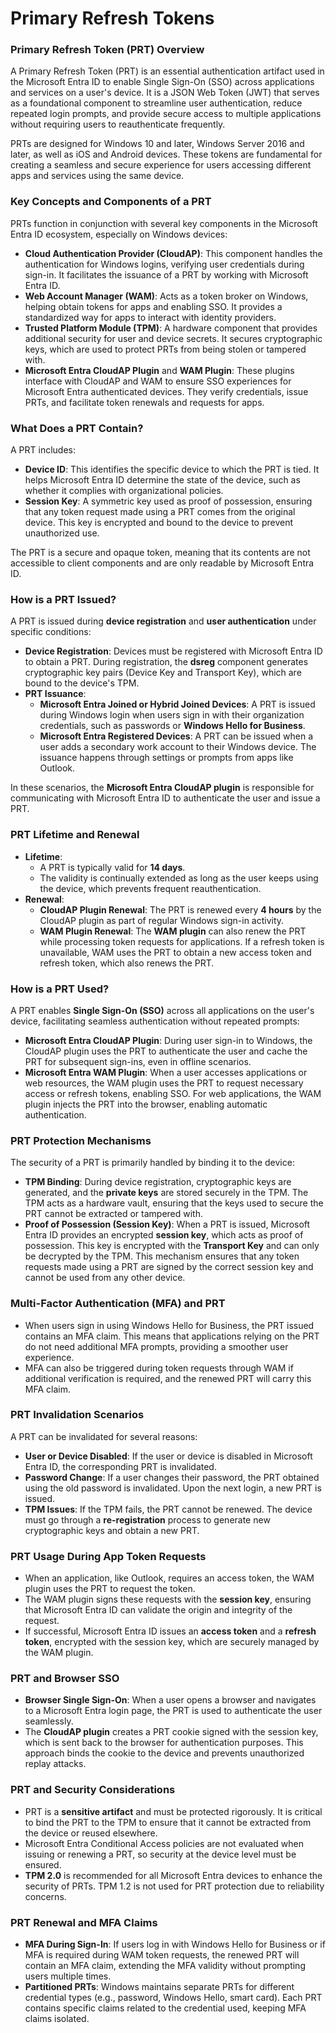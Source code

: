 # Primary Refresh Tokens

### **Primary Refresh Token (PRT) Overview**

A Primary Refresh Token (PRT) is an essential authentication artifact used in the Microsoft Entra ID to enable Single Sign-On (SSO) across applications and services on a user's device. It is a JSON Web Token (JWT) that serves as a foundational component to streamline user authentication, reduce repeated login prompts, and provide secure access to multiple applications without requiring users to reauthenticate frequently.

PRTs are designed for Windows 10 and later, Windows Server 2016 and later, as well as iOS and Android devices. These tokens are fundamental for creating a seamless and secure experience for users accessing different apps and services using the same device.

### **Key Concepts and Components of a PRT**

PRTs function in conjunction with several key components in the Microsoft Entra ID ecosystem, especially on Windows devices:

* **Cloud Authentication Provider (CloudAP)**: This component handles the authentication for Windows logins, verifying user credentials during sign-in. It facilitates the issuance of a PRT by working with Microsoft Entra ID.
* **Web Account Manager (WAM)**: Acts as a token broker on Windows, helping obtain tokens for apps and enabling SSO. It provides a standardized way for apps to interact with identity providers.
* **Trusted Platform Module (TPM)**: A hardware component that provides additional security for user and device secrets. It secures cryptographic keys, which are used to protect PRTs from being stolen or tampered with.
* **Microsoft Entra CloudAP Plugin** and **WAM Plugin**: These plugins interface with CloudAP and WAM to ensure SSO experiences for Microsoft Entra authenticated devices. They verify credentials, issue PRTs, and facilitate token renewals and requests for apps.

### **What Does a PRT Contain?**

A PRT includes:

* **Device ID**: This identifies the specific device to which the PRT is tied. It helps Microsoft Entra ID determine the state of the device, such as whether it complies with organizational policies.
* **Session Key**: A symmetric key used as proof of possession, ensuring that any token request made using a PRT comes from the original device. This key is encrypted and bound to the device to prevent unauthorized use.

The PRT is a secure and opaque token, meaning that its contents are not accessible to client components and are only readable by Microsoft Entra ID.

### **How is a PRT Issued?**

A PRT is issued during **device registration** and **user authentication** under specific conditions:

* **Device Registration**: Devices must be registered with Microsoft Entra ID to obtain a PRT. During registration, the **dsreg** component generates cryptographic key pairs (Device Key and Transport Key), which are bound to the device's TPM.
* **PRT Issuance**:
  * **Microsoft Entra Joined or Hybrid Joined Devices**: A PRT is issued during Windows login when users sign in with their organization credentials, such as passwords or **Windows Hello for Business**.
  * **Microsoft Entra Registered Devices**: A PRT can be issued when a user adds a secondary work account to their Windows device. The issuance happens through settings or prompts from apps like Outlook.

In these scenarios, the **Microsoft Entra CloudAP plugin** is responsible for communicating with Microsoft Entra ID to authenticate the user and issue a PRT.

### **PRT Lifetime and Renewal**

* **Lifetime**:
  * A PRT is typically valid for **14 days**.
  * The validity is continually extended as long as the user keeps using the device, which prevents frequent reauthentication.
* **Renewal**:
  * **CloudAP Plugin Renewal**: The PRT is renewed every **4 hours** by the CloudAP plugin as part of regular Windows sign-in activity.
  * **WAM Plugin Renewal**: The **WAM plugin** can also renew the PRT while processing token requests for applications. If a refresh token is unavailable, WAM uses the PRT to obtain a new access token and refresh token, which also renews the PRT.

### **How is a PRT Used?**

A PRT enables **Single Sign-On (SSO)** across all applications on the user's device, facilitating seamless authentication without repeated prompts:

* **Microsoft Entra CloudAP Plugin**: During user sign-in to Windows, the CloudAP plugin uses the PRT to authenticate the user and cache the PRT for subsequent sign-ins, even in offline scenarios.
* **Microsoft Entra WAM Plugin**: When a user accesses applications or web resources, the WAM plugin uses the PRT to request necessary access or refresh tokens, enabling SSO. For web applications, the WAM plugin injects the PRT into the browser, enabling automatic authentication.

### **PRT Protection Mechanisms**

The security of a PRT is primarily handled by binding it to the device:

* **TPM Binding**: During device registration, cryptographic keys are generated, and the **private keys** are stored securely in the TPM. The TPM acts as a hardware vault, ensuring that the keys used to secure the PRT cannot be extracted or tampered with.
* **Proof of Possession (Session Key)**: When a PRT is issued, Microsoft Entra ID provides an encrypted **session key**, which acts as proof of possession. This key is encrypted with the **Transport Key** and can only be decrypted by the TPM. This mechanism ensures that any token requests made using a PRT are signed by the correct session key and cannot be used from any other device.

### **Multi-Factor Authentication (MFA) and PRT**

* When users sign in using Windows Hello for Business, the PRT issued contains an MFA claim. This means that applications relying on the PRT do not need additional MFA prompts, providing a smoother user experience.
* MFA can also be triggered during token requests through WAM if additional verification is required, and the renewed PRT will carry this MFA claim.

### **PRT Invalidation Scenarios**

A PRT can be invalidated for several reasons:

* **User or Device Disabled**: If the user or device is disabled in Microsoft Entra ID, the corresponding PRT is invalidated.
* **Password Change**: If a user changes their password, the PRT obtained using the old password is invalidated. Upon the next login, a new PRT is issued.
* **TPM Issues**: If the TPM fails, the PRT cannot be renewed. The device must go through a **re-registration** process to generate new cryptographic keys and obtain a new PRT.

### **PRT Usage During App Token Requests**

* When an application, like Outlook, requires an access token, the WAM plugin uses the PRT to request the token.
* The WAM plugin signs these requests with the **session key**, ensuring that Microsoft Entra ID can validate the origin and integrity of the request.
* If successful, Microsoft Entra ID issues an **access token** and a **refresh token**, encrypted with the session key, which are securely managed by the WAM plugin.

### **PRT and Browser SSO**

* **Browser Single Sign-On**: When a user opens a browser and navigates to a Microsoft Entra login page, the PRT is used to authenticate the user seamlessly.
* The **CloudAP plugin** creates a PRT cookie signed with the session key, which is sent back to the browser for authentication purposes. This approach binds the cookie to the device and prevents unauthorized replay attacks.

### **PRT and Security Considerations**

* PRT is a **sensitive artifact** and must be protected rigorously. It is critical to bind the PRT to the TPM to ensure that it cannot be extracted from the device or reused elsewhere.
* Microsoft Entra Conditional Access policies are not evaluated when issuing or renewing a PRT, so security at the device level must be ensured.
* **TPM 2.0** is recommended for all Microsoft Entra devices to enhance the security of PRTs. TPM 1.2 is not used for PRT protection due to reliability concerns.

### **PRT Renewal and MFA Claims**

* **MFA During Sign-In**: If users log in with Windows Hello for Business or if MFA is required during WAM token requests, the renewed PRT will contain an MFA claim, extending the MFA validity without prompting users multiple times.
* **Partitioned PRTs**: Windows maintains separate PRTs for different credential types (e.g., password, Windows Hello, smart card). Each PRT contains specific claims related to the credential used, keeping MFA claims isolated.

